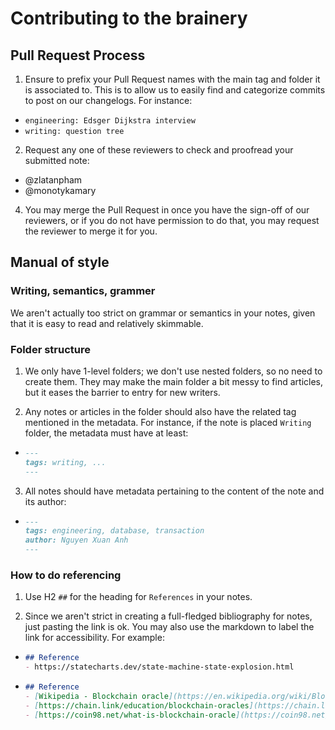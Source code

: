 # Contributing to the brainery

## Pull Request Process
1. Ensure to prefix your Pull Request names with the main tag and folder it is associated to. This is to allow us to easily find and categorize commits to post on our changelogs. For instance:
  - `engineering: Edsger Dijkstra interview `
  - `writing: question tree`

2. Request any one of these reviewers to check and proofread your submitted note:
  - @zlatanpham
  - @monotykamary

4. You may merge the Pull Request in once you have the sign-off of our reviewers, or if you do not have permission to do that, you may request the reviewer to merge it for you.


## Manual of style

### Writing, semantics, grammer

We aren't actually too strict on grammar or semantics in your notes, given that it is easy to read and relatively skimmable.

### Folder structure

1. We only have 1-level folders; we don't use nested folders, so no need to create them. They may make the main folder a bit messy to find articles, but it eases the barrier to entry for new writers.

2. Any notes or articles in the folder should also have the related tag mentioned in the metadata. For instance, if the note is placed `Writing` folder, the metadata must have at least:
  - ```md
    ---
    tags: writing, ...
    ---
    ```

3. All notes should have metadata pertaining to the content of the note and its author:
  - ```md
    ---
    tags: engineering, database, transaction
    author: Nguyen Xuan Anh
    ---
    ```


### How to do referencing

1. Use H2 `##` for the heading for `References` in your notes.

2. Since we aren't strict in creating a full-fledged bibliography for notes, just pasting the link is ok. You may also use the markdown to label the link for accessibility. For example:

  - ```md
    ## Reference
    - https://statecharts.dev/state-machine-state-explosion.html
    ```

  - ```md
    ## Reference
    - [Wikipedia - Blockchain oracle](https://en.wikipedia.org/wiki/Blockchain_oracle#:~:text=A%20blockchain%20oracle%20is%20a,that%20decentralised%20knowledge%20is%20obtained.)
    - [https://chain.link/education/blockchain-oracles](https://chain.link/education/blockchain-oracles)
    - [https://coin98.net/what-is-blockchain-oracle](https://coin98.net/what-is-blockchain-oracle)
    ```
